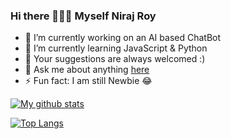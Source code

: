 ### Hi there 🙋🏻‍♂️ Myself Niraj Roy

- 🔭 I’m currently working on an AI based ChatBot
- 🌱 I’m currently learning JavaScript & Python
- 🥰 Your suggestions are always welcomed :)
- 💬 Ask me about anything [here](https://instagram.com/_oye_niraj)
- ⚡ Fun fact: I am still Newbie 😂

[![My github stats](https://github-readme-stats.vercel.app/api?username=Niraj-Roy&count_private=true&show_icons=true&theme=radical&hide_rank=false)](https://github.com/anuraghazra/github-readme-stats)

[![Top Langs](https://github-readme-stats.vercel.app/api/top-langs/?username=Niraj-Roy)](https://github.com/anuraghazra/github-readme-stats)
